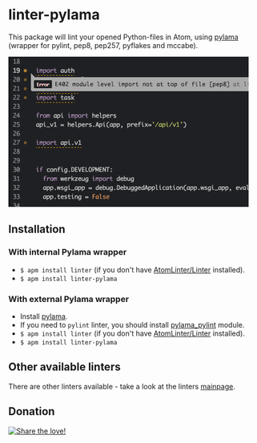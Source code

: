 # linter-pylama

This package will lint your opened Python-files in Atom, using [pylama](https://github.com/klen/pylama#-pylama) (wrapper for pylint, pep8, pep257, pyflakes and mccabe).

![img](https://raw.githubusercontent.com/AtomLinter/linter-pylama/linter-plus-migrate/in_action.gif)

## Installation

### With internal Pylama wrapper
* `$ apm install linter` (if you don't have [AtomLinter/Linter](https://github.com/AtomLinter/Linter) installed).
* `$ apm install linter-pylama`

### With external Pylama wrapper
* Install [pylama](https://github.com/klen/pylama#instalation).
* If you need to ```pylint``` linter, you should install [pylama_pylint](https://github.com/klen/pylama_pylint#installation) module.
* `$ apm install linter` (if you don't have [AtomLinter/Linter](https://github.com/AtomLinter/Linter) installed).
* `$ apm install linter-pylama`

## Other available linters
There are other linters available - take a look at the linters [mainpage](https://github.com/AtomLinter/Linter).

## Donation
[![Share the love!](https://s3-eu-west-1.amazonaws.com/atom-linter/we-need-your-help.png)](https://www.paypal.com/cgi-bin/webscr?cmd=_s-xclick&hosted_button_id=KXUYS4ARNHCN8)

